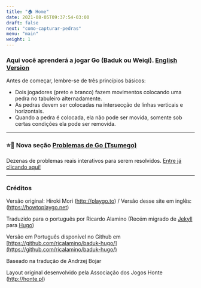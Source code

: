 ```yaml
---
title: "🏠 Home"
date: 2021-08-05T09:37:54-03:00
draft: false
next: "como-capturar-pedras"
menu: "main"
weight: 1
---
```


### Aqui você aprenderá a jogar Go (**Baduk** ou Weiqi). [English Version](https://howtoplaygo.net)
Antes de começar, lembre-se de três princípios básicos:

- Dois jogadores (preto e branco) fazem movimentos colocando uma pedra no tabuleiro alternadamente.
- As pedras devem ser colocadas na intersecção de linhas verticais e horizontais.
- Quando a pedra é colocada, ela não pode ser movida, somente sob certas condições ela pode ser removida.

----

### ⭐🚀 Nova seção [**Problemas de Go (Tsumego)**](/tsumego) 

Dezenas de problemas reais interativos para serem resolvidos. [Entre já clicando aqui!](/tsumego)  

---
### Créditos 

Versão original: Hiroki Mori (http://playgo.to) / Versão desse site em inglês: (https://howtoplaygo.net)

Traduzido para o português por Ricardo Alamino (Recém migrado de [Jekyll](https://jekyllrb.com/) para [Hugo](https://gohugo.io/))

Versão em Português disponível no Github em [https://github.com/ricalamino/baduk-hugo/](https://github.com/ricalamino/baduk-hugo/)

Baseado na tradução de Andrzej Bojar

Layout original desenvolvido pela Associação dos Jogos Honte (http://honte.pl)